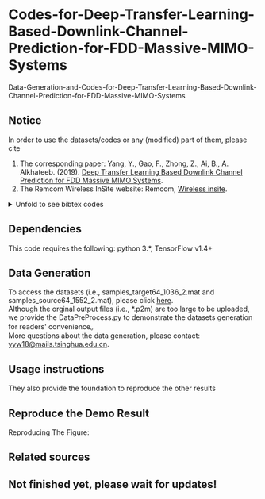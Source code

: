 # Codes-for-Deep-Transfer-Learning-Based-Downlink-Channel-Prediction-for-FDD-Massive-MIMO-Systems
Data-Generation-and-Codes-for-Deep-Transfer-Learning-Based-Downlink-Channel-Prediction-for-FDD-Massive-MIMO-Systems

## Notice
In order to use the datasets/codes or any (modified) part of them, please cite
1. The corresponding paper: Yang, Y., Gao, F., Zhong, Z., Ai, B., A. Alkhateeb. (2019). [Deep Transfer Learning Based Downlink Channel Prediction for FDD Massive MIMO Systems](https://arxiv.org/abs/1912.12265).
2. The Remcom Wireless InSite website: Remcom, [Wireless insite](https://www.remcom.com/wireless-insite).
<details>
<summary>Unfold to see bibtex codes</summary>
<pre><code>
@article{yang2019deep,
  title={Deep Transfer Learning Based Downlink Channel Prediction for FDD Massive MIMO Systems},
  author={Y. Yang and F. Gao and Z. Zhong and B. Ai  and A. Alkhateeb},
  journal={arXiv preprint arXiv:1912.12265},
  year={2019}
}
@unpublished{timmurphy,
title={Remcom Wireless InSite},
note = {\url{https://www.remcom.com/wireless-insite-em-propagation-software}}
}
</code></pre>
</details>

## Dependencies
This code requires the following: python 3.*, TensorFlow v1.4+



## Data Generation
To access the datasets (i.e., samples_target64_1036_2.mat and samples_source64_1552_2.mat), please click [here](https://drive.google.com/drive/folders/17WBUbbqnLbUjTuMuGNgnddwCx5Uw_q0H?usp=sharing).<br>
Although the orginal output files (i.e., *.p2m) are too large to be uploaded,  we provide the DataPreProcess.py  to demonstrate the datasets generation for readers' convenience。   
More questions about the data generation, please contact: yyw18@mails.tsinghua.edu.cn.

## Usage instructions

They also provide the foundation to reproduce the other results 

## Reproduce the Demo Result

Reproducing The Figure:


## Related sources

## Not finished yet, please wait for updates!
